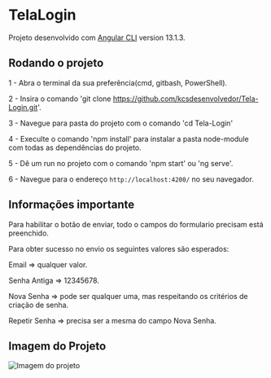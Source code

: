 # TelaLogin

Projeto desenvolvido com [Angular CLI](https://github.com/angular/angular-cli) version 13.1.3.

## Rodando o projeto

1 - Abra o terminal da sua preferência(cmd, gitbash, PowerShell).

2 - Insira o comando 'git clone https://github.com/kcsdesenvolvedor/Tela-Login.git'.

3 - Navegue para pasta do projeto com o comando 'cd Tela-Login'

4 - Execulte o comando 'npm install' para instalar a pasta node-module com todas as dependências do projeto.

5 - Dê um run no projeto com o comando 'npm start' ou 'ng serve'.

6 - Navegue para o endereço `http://localhost:4200/` no seu navegador.

## Informações importante

Para habilitar o botão de enviar, todo o campos do formulario precisam está preenchido.

Para obter sucesso no envio os seguintes valores são esperados:

Email => qualquer valor.

Senha Antiga => 12345678.

Nova Senha => pode ser qualquer uma, mas respeitando os critérios de criação de senha.

Repetir Senha => precisa ser a mesma do campo Nova Senha.

## Imagem do Projeto

![Imagem do projeto](src/assets/imagemProjeto.png)


